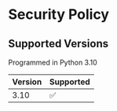 # Security Policy

## Supported Versions

Programmed in Python 3.10

| Version | Supported          |
| ------- | ------------------ |
| 3.10    | :white_check_mark: |
